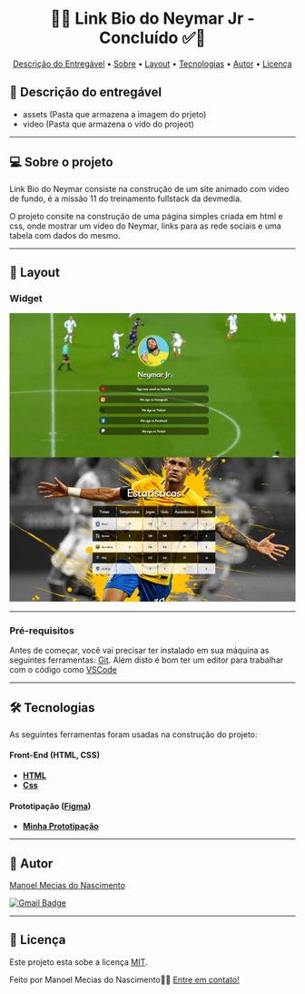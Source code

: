 
<!-- MODELO PROJETO FINALIZADO -->
<h1 align="center"> 
	  🚀✅ Link Bio do Neymar Jr - Concluído ✅🚀
</h1>

<!-- ---------------------------------------------------------------------- -->

<!-- MODELO MENU DE NAVEGAÇÃO -->
<p align="center">
 <a href="#-Descrição-do-entregável">Descrição do Entregável</a> •
 <a href="#-sobre-o-projeto">Sobre</a> •
 <a href="#-layout">Layout</a> • 
 <a href="#-tecnologias">Tecnologias</a> • 
 <a href="#-autor">Autor</a> • 
 <a href="#user-content--licença">Licença</a>
</p>

<!-- ---------------------------------------------------------------------- -->

<!-- MODELO DE DESCRIÇÃO -->
## 📄 Descrição do entregável

<!-- EXEMPLO DE DESCRIÇÃO DE UM PROJETO: -->
- assets (Pasta que armazena a imagem do prjeto)
- video (Pasta que armazena o vído do projeot)

---

<!-- ---------------------------------------------------------------------- -->

<!-- MODELO DESCRIÇÃO SOBRE O PROJETO: -->
## 💻 Sobre o projeto

<!-- EXPLICA O MOTIVO DO PROJETO -->
Link Bio do Neymar consiste na construção de um site animado com video de fundo, é a missão 11 do treinamento fullstack da devmedia.

O projeto consite na construção de uma página simples criada em html e css, onde mostrar um video do Neymar, links para as rede sociais e uma tabela com dados do mesmo. 


<!-- LINHA DE DIVISÃO: -->
---

<!-- ---------------------------------------------------------------------- -->


<!-- EXEMPLO DE LAYOUT: -->
## 🎨 Layout

### Widget

<!-- AQUI VOCÊ PASSA O CAMINHO DA IMAGEM -->
![Mobile1](https://github.com/mmnc12/linkbio-neymarjr/blob/main/imagem/layout-linkbio-neymar.png)<br>

---

<!-- ---------------------------------------------------------------------- -->

<!-- MODELO DE PRÉ REQUISITOS -->
### Pré-requisitos

Antes de começar, você vai precisar ter instalado em sua máquina as seguintes ferramentas:
[Git](https://git-scm.com). 
Além disto é bom ter um editor para trabalhar com o código como [VSCode](https://code.visualstudio.com/)

---

<!-- ---------------------------------------------------------------------- -->

<!-- MODELO DE TECNOLOGIAS -->
## 🛠 Tecnologias

As seguintes ferramentas foram usadas na construção do projeto:

#### **Front-End**  (HTML, CSS) 

-   **[HTML](https://developer.mozilla.org/pt-BR/docs/Web/HTML)**
-   **[Css](https://developer.mozilla.org/pt-BR/docs/Web/CSS)**

#### **Prototipação** ([Figma](https://www.figma.com/))

- **[Minha Prototipação](https://www.figma.com/design/vdrP7NCVMzTTpdvFf73R8p/Local-Tur%C3%ADstico-(Community)?node-id=3-376&node-type=CANVAS&t=fQEb2bk1Rh4e28Wk-0)**

---

<!-- ---------------------------------------------------------------------- -->


<!-- MODELO DE AUTOR-->
## 🦸 Autor

<a href="https://www.linkedin.com/in/manoel-mecias-nascimento-991152296/">
Manoel Mecias do Nascimento</a>
 <br />
 
[![Gmail Badge](https://img.shields.io/badge/-mmnc12@gmail.com-c14438?style=flat-square&logo=Gmail&logoColor=white&link=mailto:mmnc12@gmail.com)](mailto:mmnc12@gmail.com)

---

<!-- ---------------------------------------------------------------------- -->

<!-- MODELO DE LICENÇA -->
## 📝 Licença

Este projeto esta sobe a licença [MIT](./LICENSE).

Feito por Manoel Mecias do Nascimento👋🏽 [Entre em contato!](https://www.linkedin.com/in/manoel-mecias-nascimento-991152296)
